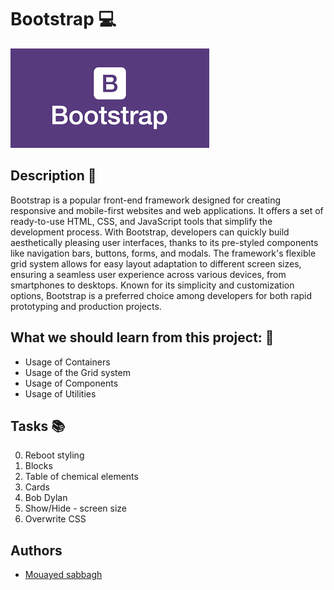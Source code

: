 # Bootstrap 💻

<img src="images/bootstrap-readme.png" alt="Alt text" title="Optional title">

## Description 💬
Bootstrap is a popular front-end framework designed for creating responsive and mobile-first websites and web applications. It offers a set of ready-to-use HTML, CSS, and JavaScript tools that simplify the development process. With Bootstrap, developers can quickly build aesthetically pleasing user interfaces, thanks to its pre-styled components like navigation bars, buttons, forms, and modals. The framework's flexible grid system allows for easy layout adaptation to different screen sizes, ensuring a seamless user experience across various devices, from smartphones to desktops. Known for its simplicity and customization options, Bootstrap is a preferred choice among developers for both rapid prototyping and production projects.

## What we should learn from this project: 📑

- Usage of Containers
- Usage of the Grid system
- Usage of Components
- Usage of Utilities

## Tasks 📚

0. Reboot styling
1. Blocks
2. Table of chemical elements
3. Cards
4. Bob Dylan
5. Show/Hide - screen size
6. Overwrite CSS

## Authors

- [Mouayed sabbagh](https://github.com/MOUAYEDSB)